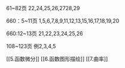 61~82页
	22,24,25,26,2728,29

660：5~11页
	1,5,6,7,8,9,11,12,13,15,16,17,18,19,20

660:12~13页
21,22,23,24,25,26

108~123页
	例2,3,4,5

[[5.函数微分]]
[[6.函数图形描绘]]
[[7.曲率]]
